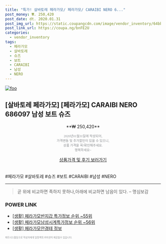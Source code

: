 ```yaml
--- 
title: "특가! 살바토레 페라가모/ 페라가모/ CARAIBI NERO 6..." 
post_money: ₩. 250,420 
post_date: dt. 2020.01.31 
post_img_url: https://static.coupangcdn.com/image/vendor_inventory/64bb/50a2c3a4e4d8a70cd2ce1bb0b112b9839ecb6ebbb9278d28b0e18fe71171.jpg 
post_link_url: https://coupa.ng/bnFE2U 
categories: 
  - vendor_inventory 
tags: 
  - 페라가모 
  - 살바토레 
  - 슈즈 
  - 보트 
  - CARAIBI 
  - 남성 
  - NERO 
--- 
```

[![foo](https://static.coupangcdn.com/image/vendor_inventory/64bb/50a2c3a4e4d8a70cd2ce1bb0b112b9839ecb6ebbb9278d28b0e18fe71171.jpg)](https://coupa.ng/bnFE2U) 

## [살바토레 페라가모] [페라가모] CARAIBI NERO 686097 남성 보트 슈즈 
<p style="text-align: center;">**₩ 250,420**</p> 
<p style="text-align: center;"><span style="color: #898c8f; font-family: Georgia,Times,serif; font-size: 0.75em;">2020년01월31일에 작성되어, <br>가격변동 및 추가할인이 있을 수 있으니,<br> 상품 가격을 꼭!확인해주세요.<br>행복하세요~</span> 
</p>	 
<div markdown="0" style="text-align: center;"><a href="https://coupa.ng/bnFE2U" class="btn btn--success">상품가격 및 후기 보러가기</a></div> 
<br><br> 
  #페라가모 #살바토레 #슈즈 #보트 #CARAIBI #남성 #NERO 
<hr> 

> 곧 위에 비교하면 족하지 못하나,아래에 비교하면 남음이 있다. – 명심보감 


### POWER LINK

* <a href="https://blog.naver.com/sakai111/221776206154" target="_blank"> [생활] 페라가모반지갑 특가정보 순위 ~55위</a>
* <a href="https://blog.naver.com/sakai111/221772190522" target="_blank"> [생활] 페라가모남성시계특가정보 순위 ~56위</a>
* <a href="https://blog.naver.com/sakai111/221760330431" target="_blank"> [생활] 페라가모안경테 정보 </a>

<span style="color: #898c8f; font-family: Georgia,Times,serif; font-size: 0.55em;">파트너스활동으로 작성자에게 일정액의 커미션이 제공될수 있습니다.</span> 
